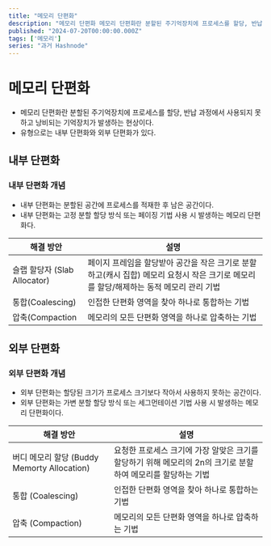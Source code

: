 ```yaml
---
title: "메모리 단편화"
description: "메모리 단편화 메모리 단편화란 분할된 주기억장치에 프로세스를 할당, 반납 과정에서 사용되지 못하고 낭비되는 기억장치가 발생하는 현상이다. 유형으로는 내부 단편화와 외부 단편화가 있다. 내부 단편화 내부 단편화 개념 내부 단편화는 분할된 공간에 프로세스를 적재한 후 남은 공간이다. 내부 단편화는 고정 분할 할당 방식 또는 페이징 기법 사용 시 발생하는 메모리 단편화다. 해결 방안설명 슬랩 할당자 (Slab Allocator)페..."
published: "2024-07-20T00:00:00.000Z"
tags: ['메모리']
series: "과거 Hashnode"
---
```




# 메모리 단편화
* 메모리 단편화란 분할된 주기억장치에 프로세스를 할당, 반납 과정에서 사용되지 못하고 낭비되는 기억장치가 발생하는 현상이다.
* 유형으로는 내부 단편화와 외부 단편화가 있다.

## 내부 단편화
### 내부 단편화 개념
* 내부 단편화는 분할된 공간에 프로세스를 적재한 후 남은 공간이다.
* 내부 단편화는 고정 분할 할당 방식 또는 페이징 기법 사용 시 발생하는 메모리 단편화다.

| 해결 방안 | 설명 |
| -- | -- |
| 슬랩 할당자 (Slab Allocator) | 페이지 프레임을 할당받아 공간을 작은 크기로 분할하고(캐시 집합) 메모리 요청시 작은 크기로 메모리를 할당/해제하는 동적 메모리 관리 기법
|통합(Coalescing) | 인접한 단편화 영역을 찾아 하나로 통합하는 기법 |
|압축(Compaction | 메모리의 모든 단편화 영역을 하나로 압축하는 기법 |

## 외부 단편화
### 외부 단편화 개념
* 외부 단편화는 할당된 크기가 프로세스 크기보다 작아서 사용하지 못하는 공간이다.
* 외부 단편화는 가변 분할 할당 방식 또는 세그먼테이션 기법 사용 시 발생하는 메모리 단편화이다.

| 해결 방안 | 설명 |
|--|--|
| 버디 메모리 할당 (Buddy Memorty Allocation) | 요청한 프로세스 크기에 가장 알맞은 크기를 할당하기 위해 메모리의 2n의 크기로 분할하여 메모리를 할당하는 기법 |
| 통합 (Coalescing) | 인접한 단편화 영역을 찾아 하나로 통합하는 기법 | 
| 압축 (Compaction) | 메모리의 모든 단편화 영역을 하나로 압축하는 기법 |
